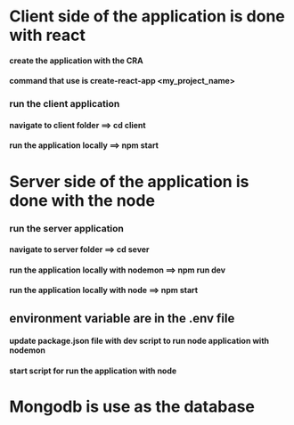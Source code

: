 # Client side of the application is done with react

#### create the application with the CRA 
#### command that use is create-react-app <my_project_name>

### run the client application
#### navigate to client folder ==> cd client
#### run the application locally ==> npm start


# Server side of the application is done with the node

### run the server application
#### navigate to server folder ==> cd sever
#### run the application locally with nodemon ==> npm run dev
#### run the application locally with node ==> npm start


## environment variable are in the .env file
#### update package.json file with dev script to run node application with nodemon
#### start script for run the application with node 

# Mongodb is use as the database
